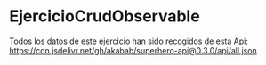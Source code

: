 # EjercicioCrudObservable
Todos los datos de este ejercicio han sido recogidos de esta Api: https://cdn.jsdelivr.net/gh/akabab/superhero-api@0.3.0/api/all.json
